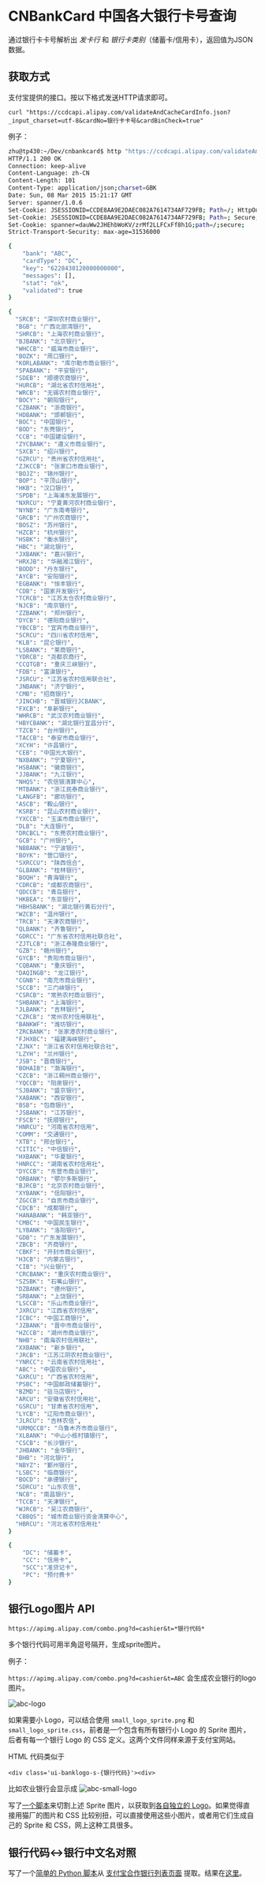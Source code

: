 ﻿# CNBankCard 中国各大银行卡号查询


通过银行卡卡号解析出 *发卡行* 和 *银行卡类别*（储蓄卡/信用卡），返回值为JSON数据。

## 获取方式

支付宝提供的接口。按以下格式发送HTTP请求即可。

```
curl "https://ccdcapi.alipay.com/validateAndCacheCardInfo.json?_input_charset=utf-8&cardNo=银行卡卡号&cardBinCheck=true"
```

例子：
```bash
zhu@tp430:~/Dev/cnbankcard$ http "https://ccdcapi.alipay.com/validateAndCacheCardInfo.json?_input_charset=utf-8&cardNo=6228430120000000000&cardBinCheck=true"
HTTP/1.1 200 OK
Connection: keep-alive
Content-Language: zh-CN
Content-Length: 101
Content-Type: application/json;charset=GBK
Date: Sun, 08 Mar 2015 15:21:17 GMT
Server: spanner/1.0.6
Set-Cookie: JSESSIONID=CCDE8AA9E2DAEC082A7614734AF729FB; Path=/; HttpOnly
Set-Cookie: JSESSIONID=CCDE8AA9E2DAEC082A7614734AF729FB; Path=; Secure; HttpOnly
Set-Cookie: spanner=dauWw2JHEhbWoKV/zrMf2LLFCxFf8h1G;path=/;secure;
Strict-Transport-Security: max-age=31536000

{
    "bank": "ABC",
    "cardType": "DC",
    "key": "6228430120000000000",
    "messages": [],
    "stat": "ok",
    "validated": true
}

{
  "SRCB": "深圳农村商业银行", 
  "BGB": "广西北部湾银行", 
  "SHRCB": "上海农村商业银行", 
  "BJBANK": "北京银行", 
  "WHCCB": "威海市商业银行", 
  "BOZK": "周口银行", 
  "KORLABANK": "库尔勒市商业银行", 
  "SPABANK": "平安银行", 
  "SDEB": "顺德农商银行", 
  "HURCB": "湖北省农村信用社", 
  "WRCB": "无锡农村商业银行", 
  "BOCY": "朝阳银行", 
  "CZBANK": "浙商银行", 
  "HDBANK": "邯郸银行", 
  "BOC": "中国银行", 
  "BOD": "东莞银行", 
  "CCB": "中国建设银行", 
  "ZYCBANK": "遵义市商业银行", 
  "SXCB": "绍兴银行", 
  "GZRCU": "贵州省农村信用社", 
  "ZJKCCB": "张家口市商业银行", 
  "BOJZ": "锦州银行", 
  "BOP": "平顶山银行", 
  "HKB": "汉口银行", 
  "SPDB": "上海浦东发展银行", 
  "NXRCU": "宁夏黄河农村商业银行", 
  "NYNB": "广东南粤银行", 
  "GRCB": "广州农商银行", 
  "BOSZ": "苏州银行", 
  "HZCB": "杭州银行", 
  "HSBK": "衡水银行", 
  "HBC": "湖北银行", 
  "JXBANK": "嘉兴银行", 
  "HRXJB": "华融湘江银行", 
  "BODD": "丹东银行", 
  "AYCB": "安阳银行", 
  "EGBANK": "恒丰银行", 
  "CDB": "国家开发银行", 
  "TCRCB": "江苏太仓农村商业银行", 
  "NJCB": "南京银行", 
  "ZZBANK": "郑州银行", 
  "DYCB": "德阳商业银行", 
  "YBCCB": "宜宾市商业银行", 
  "SCRCU": "四川省农村信用", 
  "KLB": "昆仑银行", 
  "LSBANK": "莱商银行", 
  "YDRCB": "尧都农商行", 
  "CCQTGB": "重庆三峡银行", 
  "FDB": "富滇银行", 
  "JSRCU": "江苏省农村信用联合社", 
  "JNBANK": "济宁银行", 
  "CMB": "招商银行", 
  "JINCHB": "晋城银行JCBANK", 
  "FXCB": "阜新银行", 
  "WHRCB": "武汉农村商业银行", 
  "HBYCBANK": "湖北银行宜昌分行", 
  "TZCB": "台州银行", 
  "TACCB": "泰安市商业银行", 
  "XCYH": "许昌银行", 
  "CEB": "中国光大银行", 
  "NXBANK": "宁夏银行", 
  "HSBANK": "徽商银行", 
  "JJBANK": "九江银行", 
  "NHQS": "农信银清算中心", 
  "MTBANK": "浙江民泰商业银行", 
  "LANGFB": "廊坊银行", 
  "ASCB": "鞍山银行", 
  "KSRB": "昆山农村商业银行", 
  "YXCCB": "玉溪市商业银行", 
  "DLB": "大连银行", 
  "DRCBCL": "东莞农村商业银行", 
  "GCB": "广州银行", 
  "NBBANK": "宁波银行", 
  "BOYK": "营口银行", 
  "SXRCCU": "陕西信合", 
  "GLBANK": "桂林银行", 
  "BOQH": "青海银行", 
  "CDRCB": "成都农商银行", 
  "QDCCB": "青岛银行", 
  "HKBEA": "东亚银行", 
  "HBHSBANK": "湖北银行黄石分行", 
  "WZCB": "温州银行", 
  "TRCB": "天津农商银行", 
  "QLBANK": "齐鲁银行", 
  "GDRCC": "广东省农村信用社联合社", 
  "ZJTLCB": "浙江泰隆商业银行", 
  "GZB": "赣州银行", 
  "GYCB": "贵阳市商业银行", 
  "CQBANK": "重庆银行", 
  "DAQINGB": "龙江银行", 
  "CGNB": "南充市商业银行", 
  "SCCB": "三门峡银行", 
  "CSRCB": "常熟农村商业银行", 
  "SHBANK": "上海银行", 
  "JLBANK": "吉林银行", 
  "CZRCB": "常州农村信用联社", 
  "BANKWF": "潍坊银行", 
  "ZRCBANK": "张家港农村商业银行", 
  "FJHXBC": "福建海峡银行", 
  "ZJNX": "浙江省农村信用社联合社", 
  "LZYH": "兰州银行", 
  "JSB": "晋商银行", 
  "BOHAIB": "渤海银行", 
  "CZCB": "浙江稠州商业银行", 
  "YQCCB": "阳泉银行", 
  "SJBANK": "盛京银行", 
  "XABANK": "西安银行", 
  "BSB": "包商银行", 
  "JSBANK": "江苏银行", 
  "FSCB": "抚顺银行", 
  "HNRCU": "河南省农村信用", 
  "COMM": "交通银行", 
  "XTB": "邢台银行", 
  "CITIC": "中信银行", 
  "HXBANK": "华夏银行", 
  "HNRCC": "湖南省农村信用社", 
  "DYCCB": "东营市商业银行", 
  "ORBANK": "鄂尔多斯银行", 
  "BJRCB": "北京农村商业银行", 
  "XYBANK": "信阳银行", 
  "ZGCCB": "自贡市商业银行", 
  "CDCB": "成都银行", 
  "HANABANK": "韩亚银行", 
  "CMBC": "中国民生银行", 
  "LYBANK": "洛阳银行", 
  "GDB": "广东发展银行", 
  "ZBCB": "齐商银行", 
  "CBKF": "开封市商业银行", 
  "H3CB": "内蒙古银行", 
  "CIB": "兴业银行", 
  "CRCBANK": "重庆农村商业银行", 
  "SZSBK": "石嘴山银行", 
  "DZBANK": "德州银行", 
  "SRBANK": "上饶银行", 
  "LSCCB": "乐山市商业银行", 
  "JXRCU": "江西省农村信用", 
  "ICBC": "中国工商银行", 
  "JZBANK": "晋中市商业银行", 
  "HZCCB": "湖州市商业银行", 
  "NHB": "南海农村信用联社", 
  "XXBANK": "新乡银行", 
  "JRCB": "江苏江阴农村商业银行", 
  "YNRCC": "云南省农村信用社", 
  "ABC": "中国农业银行", 
  "GXRCU": "广西省农村信用", 
  "PSBC": "中国邮政储蓄银行", 
  "BZMD": "驻马店银行", 
  "ARCU": "安徽省农村信用社", 
  "GSRCU": "甘肃省农村信用", 
  "LYCB": "辽阳市商业银行", 
  "JLRCU": "吉林农信", 
  "URMQCCB": "乌鲁木齐市商业银行", 
  "XLBANK": "中山小榄村镇银行", 
  "CSCB": "长沙银行", 
  "JHBANK": "金华银行", 
  "BHB": "河北银行", 
  "NBYZ": "鄞州银行", 
  "LSBC": "临商银行", 
  "BOCD": "承德银行", 
  "SDRCU": "山东农信", 
  "NCB": "南昌银行", 
  "TCCB": "天津银行", 
  "WJRCB": "吴江农商银行", 
  "CBBQS": "城市商业银行资金清算中心", 
  "HBRCU": "河北省农村信用社"
}

{
	"DC": "储蓄卡",  
	"CC": "信用卡",  
	"SCC":"准贷记卡",  
	"PC": "预付费卡"  	
}
```


## 银行Logo图片 API

```
https://apimg.alipay.com/combo.png?d=cashier&t=*银行代码*
```
多个银行代码可用半角逗号隔开，生成sprite图片。

例子：

`https://apimg.alipay.com/combo.png?d=cashier&t=ABC` 会生成农业银行的logo图片。

![abc-logo][1]

如果需要小 Logo，可以结合使用 `small_logo_sprite.png` 和 `small_logo_sprite.css`，前者是一个包含有所有银行小 Logo 的 Sprite 图片，后者有每一个银行 Logo 的 CSS 定义。这两个文件同样来源于支付宝网站。

HTML 代码类似于
```
<div class='ui-banklogo-s-{银行代码}'><div>
```
比如农业银行会显示成 ![abc-small-logo][5]

写了[一个脚本][6]来切割上述 Sprite 图片，以获取到[各自独立的 Logo][7]。如果觉得直接用猫厂的图片和 CSS 比较别扭，可以直接使用这些小图片，或者用它们生成自己的 Sprite 和 CSS，网上这种工具很多。

## 银行代码<->银行中文名对照

写了一个[简单的 Python 脚本][2]从 [支付宝合作银行列表页面][3] 提取。结果在[这里][4]。


  [1]: https://apimg.alipay.com/combo.png?d=cashier&t=ABC
  [2]: parsebanks.py
  [3]: http://ab.alipay.com/i/yinhang.htm
  [4]: bankname.json
  [5]: small_logo/ABC.png
  [6]: split_bank_logo.py
  [7]: small_logo/
